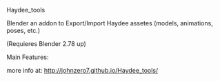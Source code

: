 Haydee_tools

Blender an addon to Export/Import Haydee assetes (models, animations, poses, etc.) 

(Requieres Blender 2.78 up)

Main Features:

more info at: http://johnzero7.github.io/Haydee_tools/
